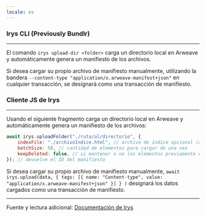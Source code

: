 ```yaml
---
locale: es
---
```


### Irys CLI (Previously Bundlr)

---

El comando `irys upload-dir <folder>` carga un directorio local en Arweave y automáticamente genera un manifiesto de los archivos.

Si desea cargar su propio archivo de manifiesto manualmente, utilizando la bandera `--content-type "application/x.arweave-manifest+json"` en cualquier transacción, se designará como una transacción de manifiesto.

### Cliente JS de Irys

---

Usando el siguiente fragmento carga un directorio local en Arweave y automáticamente genera un manifiesto de los archivos:

```js
await irys.uploadFolder("./ruta/al/directorio", {
	indexFile: "./archivoIndice.html", // archivo de índice opcional (archivo que el usuario cargará al acceder al manifiesto)
	batchSize: 50, // cantidad de elementos para cargar de una vez
	keepDeleted: false, // si mantener o no los elementos previamente eliminados de cargas anteriores
}); // devuelve el ID del manifiesto
```

Si desea cargar su propio archivo de manifiesto manualmente, `await irys.upload(data, { tags: [{ name: "Content-type", value: "application/x.arweave-manifest+json" }] } )` designará los datos cargados como una transacción de manifiesto.

---

Fuente y lectura adicional: [Documentación de Irys](http://docs.irys.xyz/developer-docs/irys-sdk#uploading-a-folder)
